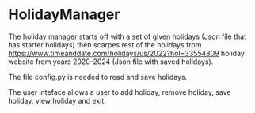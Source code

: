 # HolidayManager

The holiday manager starts off with a set of given holidays (Json file that has starter holidays) then scarpes rest of the holidays from https://www.timeanddate.com/holidays/us/2022?hol=33554809 holiday website from years 2020-2024 (Json file with saved holidays).

The file config.py is needed to read and save holidays.

The user inteface allows a user to add holiday, remove holiday, save holiday, view holiday and exit.
